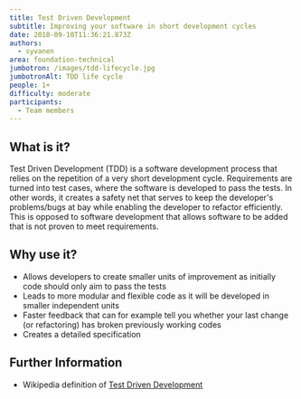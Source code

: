 ```yaml
---
title: Test Driven Development
subtitle: Improving your software in short development cycles
date: 2018-09-10T11:36:21.873Z
authors:
  - syvanen
area: foundation-technical
jumbotron: /images/tdd-lifecycle.jpg
jumbotronAlt: TDD life cycle
people: 1+
difficulty: moderate
participants:
  - Team members
---
```

## What is it?

Test Driven Development (TDD) is a software development process that relies on the repetition of a very short development cycle. Requirements are turned into test cases, where the software is developed to pass the tests. In other words, it creates a safety net that serves to keep the developer's problems/bugs at bay while enabling the developer to refactor efficiently. This is opposed to software development that allows software to be added that is not proven to meet requirements.

## Why use it?

* Allows developers to create smaller units of improvement as initially code should only aim to pass the tests
* Leads to more modular and flexible code as it will be developed in smaller independent units
* Faster feedback that can for example tell you whether your last change (or refactoring) has broken previously working codes
* Creates a detailed specification

## Further Information

* Wikipedia definition of [Test Driven Development](https://en.wikipedia.org/wiki/Test-driven_development)
